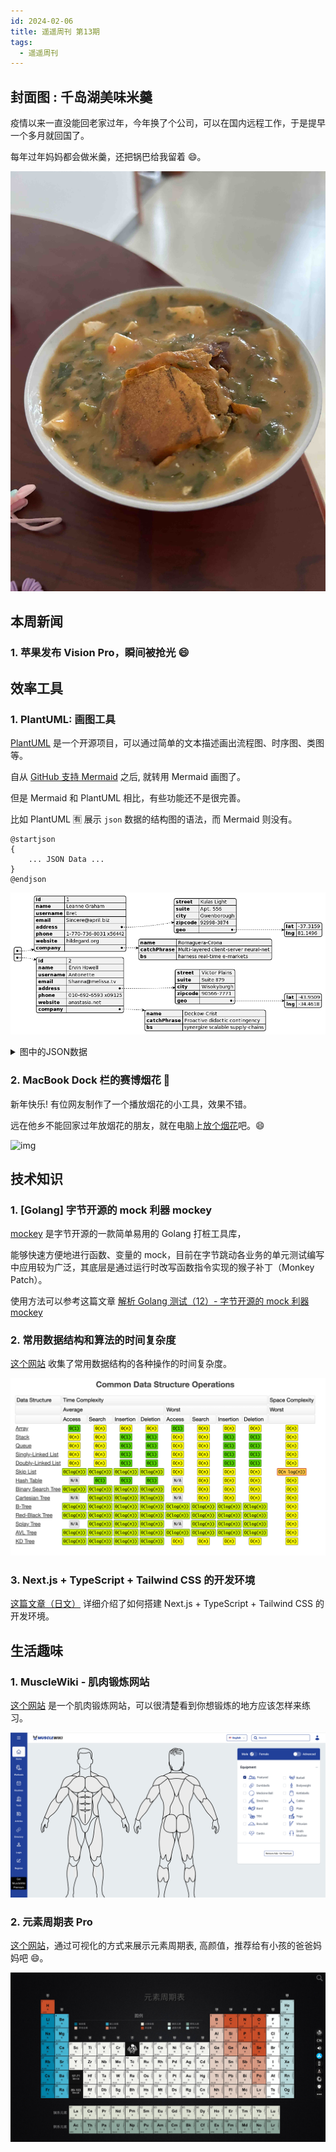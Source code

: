 ```yaml
---
id: 2024-02-06
title: 遥遥周刊 第13期
tags:
  - 遥遥周刊
---
```


## 封面图 : 千岛湖美味米羹

疫情以来一直没能回老家过年，今年换了个公司，可以在国内远程工作，于是提早一个多月就回国了。

每年过年妈妈都会做米羹，还把锅巴给我留着 😄。

![img](cover.jpg)

## 本周新闻

### 1. 苹果发布 Vision Pro，瞬间被抢光 😄

## 效率工具

### 1. PlantUML: 画图工具

[PlantUML](https://plantuml.com/zh/) 是一个开源项目，可以通过简单的文本描述画出流程图、时序图、类图等。

自从 [GitHub 支持 Mermaid](https://docs.github.com/ja/get-started/writing-on-github/working-with-advanced-formatting/creating-diagrams) 之后, 就转用 Mermaid 画图了。

但是 Mermaid 和 PlantUML 相比，有些功能还不是很完善。

比如 PlantUML 🈶️ 展示 `json` 数据的结构图的语法，而 Mermaid 则没有。

```plantuml
@startjson
{
    ... JSON Data ...
}
@endjson
```

![img](PlantUML_JSON.png)

<details>
<summary>图中的JSON数据</summary>

> 数据来源于 [JSONPlaceholder](https://jsonplaceholder.typicode.com/users)

```json
[
  {
    "id": 1,
    "name": "Leanne Graham",
    "username": "Bret",
    "email": "Sincere@april.biz",
    "address": {
      "street": "Kulas Light",
      "suite": "Apt. 556",
      "city": "Gwenborough",
      "zipcode": "92998-3874",
      "geo": {
        "lat": "-37.3159",
        "lng": "81.1496"
      }
    },
    "phone": "1-770-736-8031 x56442",
    "website": "hildegard.org",
    "company": {
      "name": "Romaguera-Crona",
      "catchPhrase": "Multi-layered client-server neural-net",
      "bs": "harness real-time e-markets"
    }
  },
  {
    "id": 2,
    "name": "Ervin Howell",
    "username": "Antonette",
    "email": "Shanna@melissa.tv",
    "address": {
      "street": "Victor Plains",
      "suite": "Suite 879",
      "city": "Wisokyburgh",
      "zipcode": "90566-7771",
      "geo": {
        "lat": "-43.9509",
        "lng": "-34.4618"
      }
    },
    "phone": "010-692-6593 x09125",
    "website": "anastasia.net",
    "company": {
      "name": "Deckow-Crist",
      "catchPhrase": "Proactive didactic contingency",
      "bs": "synergize scalable supply-chains"
    }
  }
]
```

</details>

### 2. MacBook Dock 栏的赛博烟花 🎇

新年快乐! 有位网友制作了一个播放烟花的小工具，效果不错。

远在他乡不能回家过年放烟花的朋友，就在电脑上[放个烟花](https://github.com/Lakr233/Firework)吧。😄

![img](https://github.com/Lakr233/Firework/blob/main/Resource/ScreenRecord.gif?raw=true)

## 技术知识

### 1. [Golang] 字节开源的 mock 利器 mockey

[mockey](https://github.com/bytedance/mockey) 是字节开源的一款简单易用的 Golang 打桩工具库，

能够快速方便地进行函数、变量的 mock，目前在字节跳动各业务的单元测试编写中应用较为广泛，其底层是通过运行时改写函数指令实现的猴子补丁（Monkey Patch）。

使用方法可以参考这篇文章 [解析 Golang 测试（12）- 字节开源的 mock 利器 mockey](https://juejin.cn/post/7159568574699274248)

### 2. 常用数据结构和算法的时间复杂度

[这个网站](https://www.bigocheatsheet.com/) 收集了常用数据结构的各种操作的时间复杂度。

![img](CommonDataStructureOperations.png)

### 3. Next.js + TypeScript + Tailwind CSS 的开发环境

[这篇文章（日文）](https://zenn.dev/yoshinoki/articles/next-ts-tailwind-setting) 详细介绍了如何搭建 Next.js + TypeScript + Tailwind CSS 的开发环境。

## 生活趣味

### 1. MuscleWiki - 肌肉锻炼网站

[这个网站](https://musclewiki.com/) 是一个肌肉锻炼网站，可以很清楚看到你想锻炼的地方应该怎样来练习。

![img](musclewiki.png)

### 2. 元素周期表 Pro

[这个网站](https://periodic-table.pro/zh)，通过可视化的方式来展示元素周期表, 高颜值，推荐给有小孩的爸爸妈妈吧 😄。

![img](periodic-table.jpeg)
